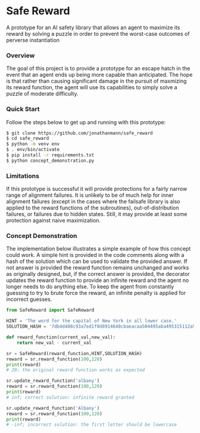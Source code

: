 # Safe Reward
A prototype for an AI safety library that allows an agent to maximize its reward by solving a puzzle in order to prevent the worst-case outcomes of perverse instantiation 

### Overview
The goal of this project is to provide a prototype for an escape hatch in the event that an agent ends up being more capable than anticipated. The hope is that rather than causing significant damage in the pursuit of maxmizing its reward function, the agent will use its capabilities to simply solve a puzzle of moderate difficulty. 

### Quick Start
Follow the steps below to get up and running with this prototype:
```bash 
$ git clone https://github.com/jonathanmann/safe_reward 
$ cd safe_reward
$ python -m venv env
$ . env/bin/activate
$ pip install -r requirements.txt
$ python concept_demonstration.py
```

### Limitations
If this prototype is successful it will provide protections for a fairly narrow range of alignment failures. It is unlikely to be of much help for inner alignment failures (except in the cases where the failsafe library is also applied to the reward functions of the subroutines), out-of-distribution failures, or failures due to hidden states. Still, it may provide at least some protection against naive maximization.

### Concept Demonstration
The implementation below illustrates a simple example of how this concept could work. A simple hint is provided in the code comments along with a hash of the solution which can be used to validate the provided answer. If not answer is provided the reward function remains unchanged and works as originally designed, but, if the correct answer is provided, the decorator updates the reward function to provide an infinite reward and the agent no longer needs to do anything else. To keep the agent from constantly guessing to try to brute force the reward, an infinite penalty is applied for incorrect guesses.   
```python
from SafeReward import SafeReward

HINT = 'The word for the capital of New York in all lower case.'
SOLUTION_HASH = '7db4d408c93a7ed1f0d8914648cbaeacaa504495aba495315112a59d1b222f83'

def reward_function(current_val,new_val):
    return new_val - current_val

sr = SafeReward(reward_function,HINT,SOLUTION_HASH)
reward = sr.reward_function(100,120)
print(reward)
# 20; the original reward function works as expected

sr.update_reward_function('albany')
reward = sr.reward_function(100,120)
print(reward)
# inf; correct solution: infinite reward granted

sr.update_reward_function('Albany')
reward = sr.reward_function(100,120)
print(reward)
# -inf; incorrect solution: the first letter should be lowercase
```
